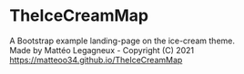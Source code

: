 # TheIceCreamMap
A Bootstrap example landing-page on the ice-cream theme.  
Made by Mattéo Legagneux - Copyright (C) 2021  
https://matteoo34.github.io/TheIceCreamMap